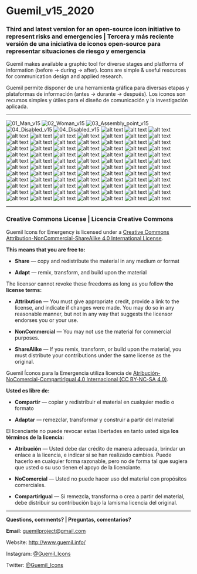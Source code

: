# Guemil_v15_2020

### Third and latest version for an open-source icon initiative to represent risks and emergencies | Tercera y más reciente versión de una iniciativa de iconos open-source para representar situaciones de riesgo y emergencia

Guemil makes available a graphic tool for diverse stages and platforms of information (before → during → after). Icons are simple & useful resources for communication design and applied research.

Guemil permite disponer de una herramienta gráfica para diversas etapas y plataformas de información (antes → durante → después). Los iconos son recursos simples y útiles para el diseño de comunicación y la investigación aplicada.

- - - - - - - - - - 

![01_Man_v15](https://raw.githubusercontent.com/Guemil/Guemil_Icons_v15_2020/main/png/01_Man_v15.png)
![02_Woman_v15](https://raw.githubusercontent.com/Guemil/Guemil_Icons_v15_2020/main/png/02_Woman_v15.png)
![03_Assembly_point_v15](https://raw.githubusercontent.com/Guemil/Guemil_Icons_v15_2020/main/png/03_Assembly_point_v15.png)
![04_Disabled_v15](https://raw.githubusercontent.com/Guemil/Guemil_Icons_v15_2020/main/png/04_Disabled_v15.png)
![04_Disabled_v15](https://raw.githubusercontent.com/Guemil/Guemil_Icons_v15_2020/main/png/05_Group_meeting_v15.png)
![alt text](https://raw.githubusercontent.com/Guemil/Guemil_Icons_v15_2020/main/png/06_Authority_instruction_v15.png)
![alt text](https://raw.githubusercontent.com/Guemil/Guemil_Icons_v15_2020/main/png/07_Evacuate_to_shelter_v15.png)
![alt text](https://raw.githubusercontent.com/Guemil/Guemil_Icons_v15_2020/main/png/08_Evacuate_v15.png)
![alt text](https://raw.githubusercontent.com/Guemil/Guemil_Icons_v15_2020/main/png/09_Emergency_exit_v15.png)
![alt text](https://raw.githubusercontent.com/Guemil/Guemil_Icons_v15_2020/main/png/10_Drop_cover_hold_v15.png)
![alt text](https://raw.githubusercontent.com/Guemil/Guemil_Icons_v15_2020/main/png/11_Evacuate_vertical_v15.png)
![alt text](https://raw.githubusercontent.com/Guemil/Guemil_Icons_v15_2020/main/png/12_Evacuate_downstairs_v15.png)
![alt text](https://raw.githubusercontent.com/Guemil/Guemil_Icons_v15_2020/main/png/13_Not_allowed_v15.png)
![alt text](https://raw.githubusercontent.com/Guemil/Guemil_Icons_v15_2020/main/png/14_Use_gloves_v15.png)
![alt text](https://raw.githubusercontent.com/Guemil/Guemil_Icons_v15_2020/main/png/15_Use_mask_v15.png)
![alt text](https://raw.githubusercontent.com/Guemil/Guemil_Icons_v15_2020/main/png/16_Sneeze_in_elbow_v15.png)
![alt text](https://raw.githubusercontent.com/Guemil/Guemil_Icons_v15_2020/main/png/17_Temperature_v15.png)
![alt text](https://raw.githubusercontent.com/Guemil/Guemil_Icons_v15_2020/main/png/18_Wash_hands_v15.png)
![alt text](https://raw.githubusercontent.com/Guemil/Guemil_Icons_v15_2020/main/png/19_Disinfectant_v15.png)
![alt text](https://raw.githubusercontent.com/Guemil/Guemil_Icons_v15_2020/main/png/20_Keep_distance_v15.png)
![alt text](https://raw.githubusercontent.com/Guemil/Guemil_Icons_v15_2020/main/png/21_Structural_fire_v15.png)
![alt text](https://raw.githubusercontent.com/Guemil/Guemil_Icons_v15_2020/main/png/22_Wildfire_v15.png)
![alt text](https://raw.githubusercontent.com/Guemil/Guemil_Icons_v15_2020/main/png/23_Evacuate_fire_v15.png)
![alt text](https://raw.githubusercontent.com/Guemil/Guemil_Icons_v15_2020/main/png/24_Warning_volcano_v15.png)
![alt text](https://raw.githubusercontent.com/Guemil/Guemil_Icons_v15_2020/main/png/25_Warning_sign_v15.png)
![alt text](https://raw.githubusercontent.com/Guemil/Guemil_Icons_v15_2020/main/png/26_Warning_tsunami_v15.png)
![alt text](https://raw.githubusercontent.com/Guemil/Guemil_Icons_v15_2020/main/png/27_Warning_fire_v15.png)
![alt text](https://raw.githubusercontent.com/Guemil/Guemil_Icons_v15_2020/main/png/28_First_aid_v15.png)
![alt text](https://raw.githubusercontent.com/Guemil/Guemil_Icons_v15_2020/main/png/29_Flagged_bdg_v15.png)
![alt text](https://raw.githubusercontent.com/Guemil/Guemil_Icons_v15_2020/main/png/30_Home_v15.png)
![alt text](https://raw.githubusercontent.com/Guemil/Guemil_Icons_v15_2020/main/png/31_Lockdown_v15.png)
![alt text](https://raw.githubusercontent.com/Guemil/Guemil_Icons_v15_2020/main/png/32_Shelter_v15.png)
![alt text](https://raw.githubusercontent.com/Guemil/Guemil_Icons_v15_2020/main/png/33_Quarantine_v15.png)
![alt text](https://raw.githubusercontent.com/Guemil/Guemil_Icons_v15_2020/main/png/34_Radio_v15.png)
![alt text](https://raw.githubusercontent.com/Guemil/Guemil_Icons_v15_2020/main/png/35_Mobile_info_v15.png)
![alt text](https://raw.githubusercontent.com/Guemil/Guemil_Icons_v15_2020/main/png/36_Chat_v15.png)
![alt text](https://raw.githubusercontent.com/Guemil/Guemil_Icons_v15_2020/main/png/37_Time_v15.png)
![alt text](https://raw.githubusercontent.com/Guemil/Guemil_Icons_v15_2020/main/png/38_Charge_plug_v15.png)
![alt text](https://raw.githubusercontent.com/Guemil/Guemil_Icons_v15_2020/main/png/39_Wipeout_v15.png)
![alt text](https://raw.githubusercontent.com/Guemil/Guemil_Icons_v15_2020/main/png/40_Food_v15.png)
![alt text](https://raw.githubusercontent.com/Guemil/Guemil_Icons_v15_2020/main/png/41_Water_v15.png)
![alt text](https://raw.githubusercontent.com/Guemil/Guemil_Icons_v15_2020/main/png/42_Fire_v15.png)
![alt text](https://raw.githubusercontent.com/Guemil/Guemil_Icons_v15_2020/main/png/43_Volcano_fumarole_v15.png)
![alt text](https://raw.githubusercontent.com/Guemil/Guemil_Icons_v15_2020/main/png/44_Volcano_eruption_v15.png)
![alt text](https://raw.githubusercontent.com/Guemil/Guemil_Icons_v15_2020/main/png/45_Volcano_ashes_v15.png)
![alt text](https://raw.githubusercontent.com/Guemil/Guemil_Icons_v15_2020/main/png/46_Rain_v15.png)
![alt text](https://raw.githubusercontent.com/Guemil/Guemil_Icons_v15_2020/main/png/47_Tsunami_v15.png)
![alt text](https://raw.githubusercontent.com/Guemil/Guemil_Icons_v15_2020/main/png/48_Earthquake_v15.png)
![alt text](https://raw.githubusercontent.com/Guemil/Guemil_Icons_v15_2020/main/png/49_Landslide_v15.png)
![alt text](https://raw.githubusercontent.com/Guemil/Guemil_Icons_v15_2020/main/png/50_Flood_v15.png)
![alt text](https://raw.githubusercontent.com/Guemil/Guemil_Icons_v15_2020/main/png/51_Avalanche_v15.png)
![alt text](https://raw.githubusercontent.com/Guemil/Guemil_Icons_v15_2020/main/png/52_Hurricane_v15.png)
![alt text](https://raw.githubusercontent.com/Guemil/Guemil_Icons_v15_2020/main/png/53_Alarm_v15.png)
![alt text](https://raw.githubusercontent.com/Guemil/Guemil_Icons_v15_2020/main/png/54_North_v15.png)
![alt text](https://raw.githubusercontent.com/Guemil/Guemil_Icons_v15_2020/main/png/55_Authority_v15.png)
![alt text](https://raw.githubusercontent.com/Guemil/Guemil_Icons_v15_2020/main/png/56_Meeting_point_v15.png)
![alt text](https://raw.githubusercontent.com/Guemil/Guemil_Icons_v15_2020/main/png/57_Authority_bdg_v15.png)
![alt text](https://raw.githubusercontent.com/Guemil/Guemil_Icons_v15_2020/main/png/58_X_Forbidden_v15.png)
![alt text](https://raw.githubusercontent.com/Guemil/Guemil_Icons_v15_2020/main/png/59_Question_v15.png)
![alt text](https://raw.githubusercontent.com/Guemil/Guemil_Icons_v15_2020/main/png/60_Exclamation_v15.png)
![alt text](https://raw.githubusercontent.com/Guemil/Guemil_Icons_v15_2020/main/png/61_Location_v15.png)
![alt text](https://raw.githubusercontent.com/Guemil/Guemil_Icons_v15_2020/main/png/62_Meeting_area_v15.png)
![alt text](https://raw.githubusercontent.com/Guemil/Guemil_Icons_v15_2020/main/png/63_Broadcast_v15.png)
![alt text](https://raw.githubusercontent.com/Guemil/Guemil_Icons_v15_2020/main/png/64_Wifi_v15.png)
![alt text](https://raw.githubusercontent.com/Guemil/Guemil_Icons_v15_2020/main/png/65_Help_others_v15.png)
![alt text](https://raw.githubusercontent.com/Guemil/Guemil_Icons_v15_2020/main/png/66_Emergency_vehicle_v15.png)
![alt text](https://raw.githubusercontent.com/Guemil/Guemil_Icons_v15_2020/main/png/67_Arrow_up_v15.png)
![alt text](https://raw.githubusercontent.com/Guemil/Guemil_Icons_v15_2020/main/png/68_Arrow_upright_v15.png)
![alt text](https://raw.githubusercontent.com/Guemil/Guemil_Icons_v15_2020/main/png/69_Arrow_rightward_v15.png)
![alt text](https://raw.githubusercontent.com/Guemil/Guemil_Icons_v15_2020/main/png/70_Arrow_down_v15.png)
![alt text](https://raw.githubusercontent.com/Guemil/Guemil_Icons_v15_2020/main/png/71_Turn_right_v15.png)
![alt text](https://raw.githubusercontent.com/Guemil/Guemil_Icons_v15_2020/main/png/72_Backward_v15.png)
![alt text](https://raw.githubusercontent.com/Guemil/Guemil_Icons_v15_2020/main/png/73_Two_way_horizontal_v15.png)
![alt text](https://raw.githubusercontent.com/Guemil/Guemil_Icons_v15_2020/main/png/74_Two_way_vertical_v15.png)
![alt text](https://raw.githubusercontent.com/Guemil/Guemil_Icons_v15_2020/main/png/75_SOS_stencil_v15.png)
![alt text](https://raw.githubusercontent.com/Guemil/Guemil_Icons_v15_2020/main/png/76_OK_stencil_v15.png)
![alt text](https://raw.githubusercontent.com/Guemil/Guemil_Icons_v15_2020/main/png/77_NO_stencil_v15.png)
![alt text](https://raw.githubusercontent.com/Guemil/Guemil_Icons_v15_2020/main/png/78_Warning_strip_1_v15.png)
![alt text](https://raw.githubusercontent.com/Guemil/Guemil_Icons_v15_2020/main/png/79_Warning_strip_2_v15.png)
![alt text](https://raw.githubusercontent.com/Guemil/Guemil_Icons_v15_2020/main/png/80_Contain_triangle_v15.png)
![alt text](https://raw.githubusercontent.com/Guemil/Guemil_Icons_v15_2020/main/png/81_Contain_octagon_v15.png)
![alt text](https://raw.githubusercontent.com/Guemil/Guemil_Icons_v15_2020/main/png/82_Contain_circle_v15.png)
![alt text](https://raw.githubusercontent.com/Guemil/Guemil_Icons_v15_2020/main/png/83_Contain_directional_v15.png)
![alt text](https://raw.githubusercontent.com/Guemil/Guemil_Icons_v15_2020/main/png/84_Contain_hexagon_v15.png)
![alt text](https://raw.githubusercontent.com/Guemil/Guemil_Icons_v15_2020/main/png/85_Contain_lozenge_v15.png)

- - - - - - - - - - 

### Creative Commons License | Licencia Creative Commons

Guemil Icons for Emergency is licensed under a <a rel="license" href="http://creativecommons.org/licenses/by-nc-sa/4.0/">Creative Commons Attribution-NonCommercial-ShareAlike 4.0 International License</a>.

**This means that you are free to:**

- **Share** — copy and redistribute the material in any medium or format

- **Adapt** — remix, transform, and build upon the material

The licensor cannot revoke these freedoms as long as you follow **the license terms:**

- **Attribution** — You must give appropriate credit, provide a link to the license, and indicate if changes were made. You may do so in any reasonable manner, but not in any way that suggests the licensor endorses you or your use.

- **NonCommercial** — You may not use the material for commercial purposes.

- **ShareAlike** — If you remix, transform, or build upon the material, you must distribute your contributions under the same license as the original.

Guemil Íconos para la Emergencia utiliza licencia de <a rel="Licencia" href="https://creativecommons.org/licenses/by-nc-sa/4.0/deed.es">Atribución-NoComercial-CompartirIgual 4.0 Internacional (CC BY-NC-SA 4.0)</a>.

**Usted es libre de:**

- **Compartir** — copiar y redistribuir el material en cualquier medio o formato

- **Adaptar** — remezclar, transformar y construir a partir del material

El licenciante no puede revocar estas libertades en tanto usted siga **los términos de la licencia:**

- **Atribución** — Usted debe dar crédito de manera adecuada, brindar un enlace a la licencia, e indicar si se han realizado cambios. Puede hacerlo en cualquier forma razonable, pero no de forma tal que sugiera que usted o su uso tienen el apoyo de la licenciante.

- **NoComercial** — Usted no puede hacer uso del material con propósitos comerciales.

- **CompartirIgual** — Si remezcla, transforma o crea a partir del material, debe distribuir su contribución bajo la lamisma licencia del original.

- - - - - - - - - 

**Questions, comments? | Preguntas, comentarios?**

**Email**: guemilproject@gmail.com

Website: http://www.guemil.info/

Instagram: [@Guemil_Icons](https://www.instagram.com/Guemil_Icons/)

Twitter: [@Guemil_Icons](https://twitter.com/Guemil_Icons)
